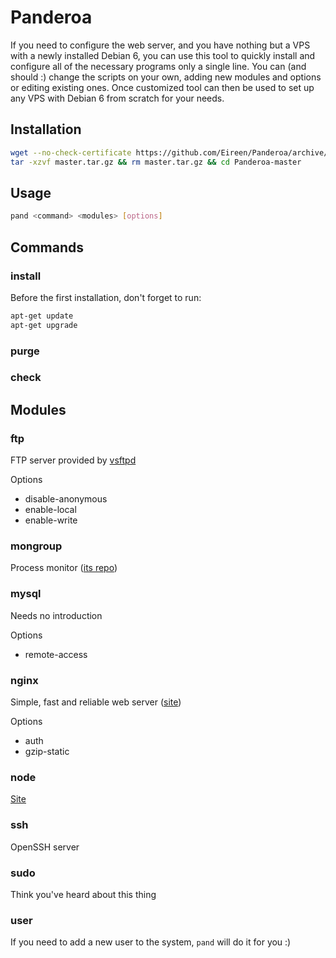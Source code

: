 # Panderoa

If you need to configure the web server, and you have nothing but a VPS with a newly installed Debian 6, 
you can use this tool to quickly install and configure all of the necessary programs only a single line. 
You can (and should :) change the scripts on your own, adding new modules and options or editing existing ones. 
Once customized tool can then be used to set up any VPS with Debian 6 from scratch for your needs.

## Installation

```bash
wget --no-check-certificate https://github.com/Eireen/Panderoa/archive/master.tar.gz
tar -xzvf master.tar.gz && rm master.tar.gz && cd Panderoa-master
```

## Usage

```bash
pand <command> <modules> [options]
```

## Commands

### install

Before the first installation, don't forget to run:
```bash
apt-get update
apt-get upgrade
```

### purge
### check

## Modules

### ftp

FTP server provided by [vsftpd](https://security.appspot.com/vsftpd.html)

Options
* disable-anonymous
* enable-local
* enable-write

### mongroup

Process monitor ([its repo](https://github.com/jgallen23/mongroup))

### mysql

Needs no introduction

Options
* remote-access

### nginx

Simple, fast and reliable web server ([site](http://nginx.org/en/))

Options
* auth
* gzip-static

### node

[Site](http://nodejs.org/)

### ssh

OpenSSH server

### sudo

Think you've heard about this thing

### user

If you need to add a new user to the system, `pand` will do it for you :)
